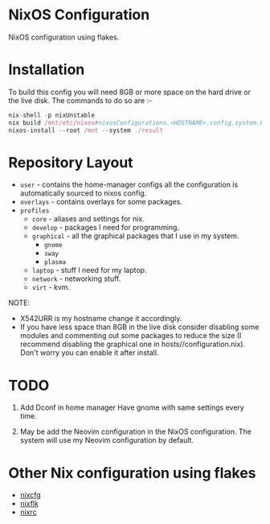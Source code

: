 # NixOS Configuration

NixOS configuration using flakes.

# Installation

To build this config you will need 8GB or more space on the hard drive or the live disk.
The commands to do so are :-
```nix
nix-shell -p nixUnstable
nix build /mnt/etc/nixos#nixosConfigurations.<HOSTNAME>.config.system.build.toplevel --experimental-features "flakes nix-command" --store "/mnt" --impure
nixos-install --root /mnt --system ./result
```

# Repository Layout
+ `user` - contains the home-manager configs all the configuration is automatically sourced to nixos config.
+ `overlays` - contains overlays for some packages.
+ `profiles`
  - `core` - aliases and settings for nix.
  - `develop` - packages I need for programming.
  - `graphical` - all the graphical packages that I use in my system.
    + `gnome`
    + `sway`
    + `plasma`
  - `laptop` - stuff I need for my laptop.
  - `network` - networking stuff.
  - `virt` - kvm.

NOTE:
+ X542URR is my hostname change it accordingly.
+ If you have less space than 8GB in the live disk consider disabling some modules and commenting out some packages to reduce the size (I recommend disabling the graphical one in hosts/<HOSTNAME>/configuration.nix). Don't worry you can enable it after install.

# TODO
1. Add Dconf in home manager
Have gnome with same settings every time.

2. May be add the Neovim configuration in the NixOS configuration.
The system will use my Neovim configuration by default.

# Other Nix configuration using flakes
- [nixcfg](https://github.com/colemickens/nixpkgs-wayland)
- [nixflk](https://github.com/nrdxp/nixflk)
- [nixrc](https://github.com/bqv/nixrc)
